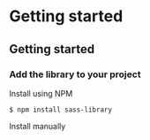 # Getting started

## Getting started

### Add the library to your project

Install using NPM

```text
$ npm install sass-library
```

Install manually

